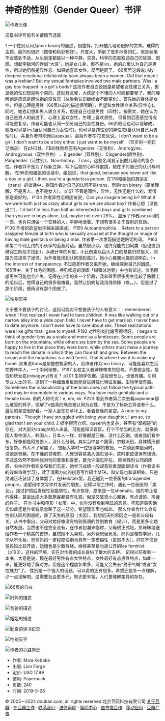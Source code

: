 # 神奇的性别（Gender Queer）书评

![作者头像](https://img3.doubanio.com/icon/u121664933-2.jpg)

这篇书评可能有关键情节透露

1 一个性别认同为non-binary的自述，很独特，打开酷儿理论很好的文本。难得的主题，画的也很好（图像和色彩都好）。尺度大，学到了很多神奇词汇。但是丝毫不会感到不适，从头到尾都是以一种平静，求真，科学的态度叙述自己的故事、困惑。想起李银河的伴侣“大侠”，她是女儿身，但不是les，她的心里认为自己是男性，所以她仍然是异性恋。如果她喜欢女性，反而是同了。 66页里这段说: My deepest emotional relationship have always been a women. Did that mean I was a lesbian? But my sexual fantasies involved two male partners. Was I a gay boy trapped in a girl's body? 这段作者自白说她是希望和女性建立关系，但是她的性幻想是两个男的。这就有点晕，大侠那个不懂的人可能都要晕了。我的理解她是应该是跨性别的双性恋（往后看认识继续会不断变化）。首先她的身体是女性，但是心理是男性（66页以前的描述很明确），希望和女性建立关系(异性恋)。同时，她也幻想和男人建立关系，但是自己也是男性（同性）。按原文，她在认为自己是男人的前提下，心理上喜欢女性，生理上喜欢男性。 但看到后面感觉情况可能更复杂，作者可能也认同一部分自己的女性身份。66页的话也可以理解成，她既可以是les(当认同自己为女性时)，也可以是跨性别的异性恋(当认同自己为男性时)。 并且作者可能倾向asexual。最后作者在72页处说。I don't want to be a girl. I don't want to be a boy either. I just want to be myself. （15岁的一则日记摘录） 在p143处，FB的性別标签有Agender（无性别）、Androgyne、Androgynous（双性性格） 、Bigender（双性别）、Cisgender(顺性别)、Pangender（泛性别）、Non-binary、Trans。这些名词显示出酷儿理论的复杂性。作者并不是为了标新立异，写下后她的心砰砰直跳，她在乎对自己的认识与判断。 在86页和姐姐的谈话中，姐姐说，that good, because you never act like a boy or a girl. I think you're a genderless person. 在176和姐姐的男朋友（trans）的谈话中，得知作者对自己的认同不是trans，而是non binary（简单理解，不是男人，也不是女人）。 p107 不管是同性，异性，无性还是什么的，爱情都是美好的。 P134 作者异性恋的朋友说，Can you imagine being bi? What if we were both just as crazy about girls as we are about boy? 作者心想（没说出口），I'd bet I'm less than half as interested in boys and girls combined than you are in boys alone. Lol, maybe not even 25%。 显示了作者asexual的一面。也许只想做一个安静的人，平静地活着。不想有很多关于性别的互动。P136 作者的欲望似乎越来越递减。 P159 Autoandrophilia： Refers to a person assigned female at birth who is sexually aroused at the thought or image of having male genitalia or being a man. 作者第一次发现描述她贴切的词。 P163 和第二个网上约的小伙伴的面基对话。虽然很小众，也终究能找到同类（但也直到研究生阶段才找到）。从统计学的角度，小比例乘以巨大人口的基数仍然很大，网路为其提供了途径。为作者能找到认同感到高兴，她小心翼翼地提前说明白。In the interest of transparency. 不过随即作者又离开她，继续探索自己的困惑。 165页中，关于体毛的困惑。押见修造的漫画「甜蜜泳池旁」中也有论述。体毛困惑男生可能也会产生，记得在小学的某一个阶段，我和班里很多男生比较了胳膊上的毛以后，觉得自己的很多很难看，竟然让奶奶帮我用线除掉（疼。。）。但是过了那个阶段，便再没有那个困惑了。

![性别天平](https://img9.doubanio.com/view/thing_review/l/public/p7433615.webp)

关于要不要孩子的讨论，这段可能对不想要孩子的人有意义： I remembered when I first realized I never had to have children. It was like walking out of a narrow alley into a wide open field. I never have to get married. I never have to date anymore. I don't even have to care about sex. These realizations were like gifts that I gave to myself. P192 对性别的比喻写得很好。 I began to think of gender less as a scale and more as a landscape. Some people are born on the mountains, while others are born by the sea. Some people are happy to live in the place they were born, while others must make a journey to reach the climate in which they can flourish and grow. Between the ocean and the mountains is a wild forest. That is where I want to make my home. 如果说trans是那些想搬家的人，而作者作为non binary，可能是喜欢生活在野林中人，一个中间地带。 P197 女权主义者婶婶带来的思考。不想做女性，是否和厌女症(misogyny)有关？ p201 生物学依据。这段很专业，也很有趣。引用专业人士的书，提到了一种雌激素反而能促进男性化特征发展。生物学很有趣。Sometimes the masculinizing of the brain does not follow the typical path and may be incomplete in various ways. You have male genitalia and a female brain. 新的人称代词：e, em, eir. P223 看到作者第二次去看papsmear那么难受的样子，理解了e是真的痛苦被认同为女性，不是为了标新立异或者什么。 最后的星空很好看。一家人坐在在草坪上，看着夜晚的星空。A note to my parents：Though I have struggled with being your daughter, I am so, so glad that I am your child. 2 据李银河介绍，queer内也复杂，甚至有“鄙视链”的存在。对大部分straight的人来说，可能是知识盲区。打个不恰当的比方，就像美国人看中国人，韩国人，日本人一样，好像都是亚裔，没什么区别。或者我们看中东，好像都是阿拉伯人，没什么分别。其实当中各个国家，宗教派别，具体情形都很复杂。外人不了解罢了。 想起大学时一位很博学的教授，一次谈到李银河时，说她是奇葩。在不懂的领域前，人就很容易落入偏见当中，这时更应该保有谦逊。不过这依然不影响我对他的尊重和喜爱，要允许偏见存在。 除掉性别认同的困惑，书中的作者完全和我们无差，她学习成绩一般却喜欢看漫画跟读书（作者读书的效率值得学习），读了漫画方向的创意写作硕士MFA，和父母也和谐相处。只是灵魂正巧装错了身体罢了。在Hellotalk里，我还碰到一位泰国的transgender people，渴望用中文写作并发表的朋友。记得以前工作时，遇到一位泰国的「美女」，接过护照后发现性别是男性，有点惊讶，原来是一位shemale。她的举止格外得体，甚至比绝大多数旅客都要有礼貌，但是又感觉小心翼翼，有点谨慎、拘谨的样子。 在本书中和电影「女孩」中，似乎没有看到明显的恶意。不知道事实确实如此还是作者有意忽略了这一部分。希望现实里也如此。 那么作者为什么会有性别认同的困惑呢，除了天生的原因（主因），我想后天的原因之一是和父母有关。从书中看出，父母对她好像没有特别强调的性别教育（规训），而是更多让她自然发展。当然也不是完全没有，在作者初潮来临时，父母很正式地，笑眯眯地送给作者一个精美的首饰，虽然她不太喜欢。另外爸爸留长发，妈妈是植物学家，几乎从不化妆。爸爸妈妈一定程度性别也具有一定模糊性（虽然不大）。好在不仅爸爸妈妈比较开放，姐姐也是少数群体。婶婶甚至是也是公开的les feminist（p193）。这样的环境，实在对作者的成长提供了很大的支持。 记得以前看到一本书，大意是说，现在最好男性有点女性特点，女性最好有点男性特点，如此一来，能更好地了解对方。但是这个程度如果多，可能又会失去“男子气概”或者“女性魅力”了。 性别是一个很大的话题，可以说的还有很多。希望还是多一点理解，少一点误解吧。这需要社会更多元，知识更丰富，人们更理解差异的存在。

![66页的自白](https://img3.doubanio.com/view/thing_review/l/public/p7433612.webp)

![妈妈的描述](https://img3.doubanio.com/view/thing_review/l/public/p7433613.webp)

![爸爸的描述](https://img2.doubanio.com/view/thing_review/l/public/p7433611.webp)

![姐姐的描述](https://img9.doubanio.com/view/thing_review/l/public/p7433614.webp)

![勤奋的读书记录](https://img9.doubanio.com/view/thing_review/l/public/p7433616.webp)

![性别天平](https://img3.doubanio.com/view/thing_review/l/public/p7433617.webp)

![作者的心路简史](https://img1.doubanio.com/view/thing_review/l/public/p7433619.webp)

-   作者: Maia Kobabe
-   出版: Lion Forge
-   定价: USD 17.99
-   装帧: Paperback
-   页数: 240
-   时间: 2019-5-28

© 2005－2024 douban.com, all rights reserved 北京豆网科技有限公司 [关于豆瓣](https://www.douban.com/about) · [在豆瓣工作](https://www.douban.com/jobs) · [联系我们](https://www.douban.com/about?topic=contactus) · [法律声明](https://www.douban.com/about/legal) · [帮助中心](https://help.douban.com/?app=book) · [图书馆合作](https://book.douban.com/library_invitation) · [移动应用](https://www.douban.com/doubanapp/) · [豆瓣广告](https://www.douban.com/partner/)
<!-- tcd_original_link https://m.douban.com/book/review/14403182/ -->
